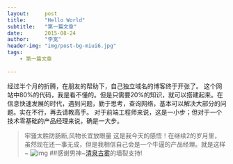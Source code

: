 ```yaml
---
layout:     post
title:      "Hello World"
subtitle:   "第一篇文章"
date:       2015-08-24 
author:     "李宽"
header-img: "img/post-bg-miui6.jpg"
tags:
    - 第一篇文章
    
---
```


经过半个月的折腾，在朋友的帮助下，自己独立域名的博客终于开张了。
这个网站中80%的代码，我是看不懂的。但是只需要20%的知识，就可以搭建起来。在信息快速发展的时代，遇到问题，勤于思考，查询网络，基本可以解决大部分的问题。实在不行，再去请教高手。
对于前端工程师来说，这是一小步；但对于一个技术零基础的产品经理来说，确是一大步。
> 牢骚太胜防肠断,风物长宜放眼量
这是我今天的感悟！在继续2的岁月里，虽然现在还一事无成，但是我相信自己会是一个牛逼的产品经理。就是这样~
![img](/img/in-post/post-sample-image.jpg)
##感谢男神~[清泉古雾](http://jser.io)的墙裂支持!





